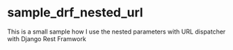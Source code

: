 # sample_drf_nested_url
This is a small sample how I use the nested parameters with URL dispatcher with Django Rest Framwork
